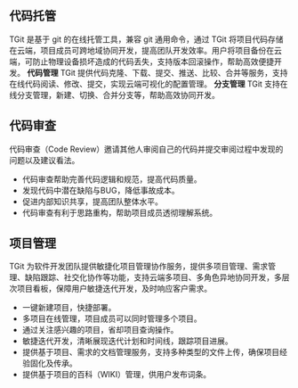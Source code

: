 ## 代码托管
TGit 是基于 git 的在线托管工具，兼容 git 通用命令，通过 TGit 将项目代码存储在云端，项目成员可跨地域协同开发，提高团队开发效率。用户将项目备份在云端，可防止物理设备损坏造成的代码丢失，支持版本回滚操作，帮助高效便捷开发。
**代码管理**
TGit 提供代码克隆、下载、提交、推送、比较、合并等服务，支持在线代码阅读、修改、提交，实现云端可视化的配置管理。
**分支管理**
TGit 支持在线分支管理，新建、切换、合并分支等，帮助高效协同开发。
## 代码审查
代码审查（Code Review）邀请其他人审阅自己的代码并提交审阅过程中发现的问题以及建议看法。
- 代码审查帮助完善代码逻辑和规范，提高代码质量。
- 发现代码中潜在缺陷与BUG，降低事故成本。
- 促进内部知识共享，提高团队整体水平。
- 代码审查有利于思路重构，帮助项目成员透彻理解系统。
## 项目管理
TGit 为软件开发团队提供敏捷化项目管理协作服务，提供多项目管理、需求管理、缺陷跟踪、社交化协作等功能，支持云端多项目、多角色异地协同开发，多层次项目看板，保障用户敏捷迭代开发，及时响应客户需求。
- 一键新建项目，快捷部署。
- 多项目在线管理，项目成员可以同时管理多个项目。
- 通过关注感兴趣的项目，省却项目查询操作。
- 敏捷迭代开发，清晰展现迭代计划和时间线，跟踪项目进展。
- 提供基于项目、需求的文档管理服务，支持多种类型的文件上传，确保项目经验固化及传承。
- 提供基于项目的百科（WIKI）管理，供用户发布词条。
